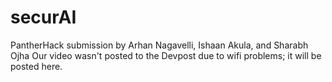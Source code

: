 # securAI
PantherHack submission by Arhan Nagavelli, Ishaan Akula, and Sharabh Ojha
Our video wasn't posted to the Devpost due to wifi problems; it will be posted here.

